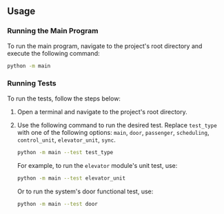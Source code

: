## Usage

### Running the Main Program

To run the main program, navigate to the project's root directory and execute the following command:

```bash
python -m main
```

### Running Tests

To run the tests, follow the steps below:

1. Open a terminal and navigate to the project's root directory.

2. Use the following command to run the desired test. Replace `test_type` with one of the following options: `main`, `door`, `passenger`, `scheduling`, `control_unit`, `elevator_unit`, `sync`.

   ```bash
   python -m main --test test_type
   ```

   For example, to run the `elevator` module's unit test, use:

   ```bash
   python -m main --test elevator_unit
   ```

   Or to run the system's door functional test, use:

   ```bash
   python -m main --test door
   ```
 